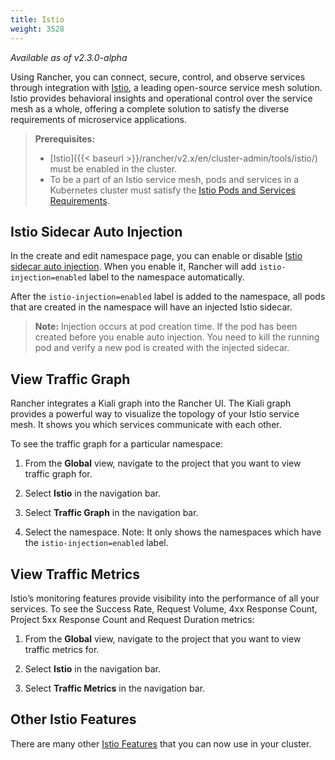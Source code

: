 ```yaml
---
title: Istio
weight: 3528
---
```


_Available as of v2.3.0-alpha_

Using Rancher, you can connect, secure, control, and observe services through integration with [Istio](https://istio.io/), a leading open-source service mesh solution. Istio provides behavioral insights and operational control over the service mesh as a whole, offering a complete solution to satisfy the diverse requirements of microservice applications.

>**Prerequisites:**
>
>- [Istio]({{< baseurl >}}/rancher/v2.x/en/cluster-admin/tools/istio/) must be enabled in the cluster.
>- To be a part of an Istio service mesh, pods and services in a Kubernetes cluster must satisfy the [Istio Pods and Services Requirements](https://istio.io/docs/setup/kubernetes/prepare/requirements/).

## Istio Sidecar Auto Injection

In the create and edit namespace page, you can enable or disable [Istio sidecar auto injection](https://istio.io/blog/2019/data-plane-setup/#automatic-injection). When you enable it, Rancher will add `istio-injection=enabled` label to the namespace automatically.

After the `istio-injection=enabled` label is added to the namespace, all pods that are created in the namespace will have an injected Istio sidecar.

> **Note:** Injection occurs at pod creation time. If the pod has been created before you enable auto injection. You need to kill the running pod and verify a new pod is created with the injected sidecar.

## View Traffic Graph

Rancher integrates a Kiali graph into the Rancher UI. The Kiali graph provides a powerful way to visualize the topology of your Istio service mesh. It shows you which services communicate with each other.

To see the traffic graph for a particular namespace:

1. From the **Global** view, navigate to the project that you want to view traffic graph for.

1. Select **Istio** in the navigation bar.

1. Select **Traffic Graph** in the navigation bar.

1. Select the namespace. Note: It only shows the namespaces which have the `istio-injection=enabled` label.

## View Traffic Metrics

Istio’s monitoring features provide visibility into the performance of all your services. To see the Success Rate, Request Volume, 4xx Response Count, Project 5xx Response Count and Request Duration metrics:

1. From the **Global** view, navigate to the project that you want to view traffic metrics for.

1. Select **Istio** in the navigation bar.

1. Select **Traffic Metrics** in the navigation bar.


## Other Istio Features

There are many other [Istio Features](https://istio.io/docs/concepts/what-is-istio/#core-features)
that you can now use in your cluster.

